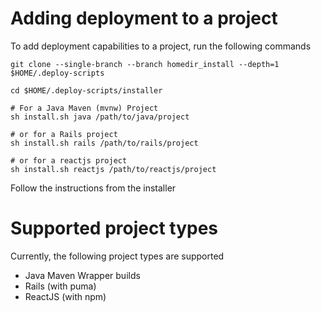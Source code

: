 # Adding deployment to a project

To add deployment capabilities to a project, run the following commands
```
git clone --single-branch --branch homedir_install --depth=1 $HOME/.deploy-scripts

cd $HOME/.deploy-scripts/installer

# For a Java Maven (mvnw) Project
sh install.sh java /path/to/java/project

# or for a Rails project
sh install.sh rails /path/to/rails/project

# or for a reactjs project
sh install.sh reactjs /path/to/reactjs/project
```
Follow the instructions from the installer

# Supported project types
Currently, the following project types are supported
- Java Maven Wrapper builds
- Rails (with puma)
- ReactJS (with npm)
